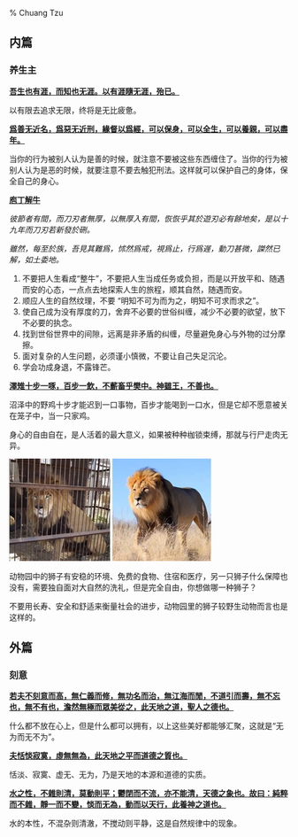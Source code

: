 % Chuang Tzu

## 内篇

### 养生主

<b><u>吾生也有涯，而知也无涯。以有涯隨无涯，殆已。</u></b>

以有限去追求无限，终将是无比疲惫。

<b><u>爲善无近名，爲惡无近刑，緣督以爲經，可以保身，可以全生，可以養親，可以盡年。</u></b>

当你的行为被别人认为是善的时候，就注意不要被这些东西缠住了。当你的行为被别人认为是恶的时候，就要注意不要去触犯刑法。这样就可以保护自己的身体，保全自己的身心。

<b><u>庖丁解牛</u></b>

_彼節者有間，而刀刃者無厚，以無厚入有間，恢恢乎其於遊刃必有餘地矣，是以十九年而刀刃若新發於硎。_ 

_雖然，每至於族，吾見其難爲，怵然爲戒，視爲止，行爲遟，動刀甚微，謋然已解，如土委地。_

1. 不要把人生看成“整牛”，不要把人生当成任务或负担，而是以开放平和、随遇而安的心态，一点点去地探索人生的旅程，顺其自然，随遇而安。
2. 顺应人生的自然纹理，不要 “明知不可为而为之，明知不可求而求之”。
3. 使自己成为没有厚度的刀，舍弃不必要的世俗纠缠，减少不必要的欲望，放下不必要的执念。
4. 找到世俗世界中的间隙，远离是非矛盾的纠缠，尽量避免身心与外物的过分摩擦。
5. 面对复杂的人生问题，必须谨小慎微，不要让自己失足沉沦。
6. 学会功成身退，不露锋芒。

<b><u>澤雉十步一啄，百步一飲，不蘄畜乎樊中。神雖王，不善也。</u></b>

沼泽中的野鸡十步才能迟到一口事物，百步才能喝到一口水，但是它却不愿意被关在笼子中，当一只家鸡。

身心的自由自在，是人活着的最大意义，如果被种种枷锁束缚，那就与行尸走肉无异。

![动物园狮子 vs 野生狮子](../../docs/WikiImage/natural_zoo_lion_comparison.png)

动物园中的狮子有安稳的环境、免费的食物、住宿和医疗，另一只狮子什么保障也没有，需要独自面对大自然的洗礼，但是完全自由，你想做哪一种狮子？

不要用长寿、安全和舒适来衡量社会的进步，动物园里的狮子较野生动物而言也是这样的。

## 外篇

### 刻意

<b><u>若夫不刻意而高，無仁義而修，無功名而治，無江海而閒，不道引而壽，無不忘也，無不有也，澹然無極而眾美從之，此天地之道，聖人之德也。</u></b>

什么都不放在心上，但是什么都可以拥有，以上这些美好都能够汇聚，这就是“无为而无不为”。

<b><u>夫恬惔寂寞，虛無無為，此天地之平而道德之質也。</u></b>

恬淡、寂寞、虚无、无为，乃是天地的本源和道德的实质。

<b><u>水之性，不雜則清，莫動則平；鬱閉而不流，亦不能清，天德之象也。故曰：純粹而不雜，靜一而不變，惔而无為，動而以天行，此養神之道也。</u></b>

水的本性，不混杂则清澈，不搅动则平静，这是自然规律中的现象。
